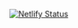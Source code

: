 [![Netlify Status](https://api.netlify.com/api/v1/badges/56c410be-9c02-42c0-983a-faeb1ef408f9/deploy-status)](https://app.netlify.com/sites/donatos-andrea/deploys)